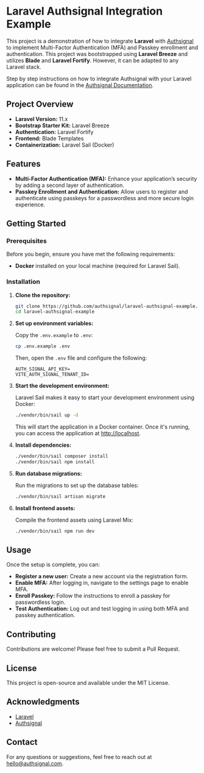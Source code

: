 # Laravel Authsignal Integration Example

This project is a demonstration of how to integrate **Laravel** with [Authsignal](https://www.authsignal.com/) to implement Multi-Factor Authentication (MFA) and Passkey enrollment and authentication. This project was bootstrapped using **Laravel Breeze** and utilizes **Blade** and **Laravel Fortify**. However, it can be adapted to any Laravel stack.

Step by step instructions on how to integrate Authsignal with your Laravel application can be found in the [Authsignal Documentation](HOWTO.md).

## Project Overview

- **Laravel Version:** 11.x
- **Bootstrap Starter Kit:** Laravel Breeze
- **Authentication:** Laravel Fortify
- **Frontend:** Blade Templates
- **Containerization:** Laravel Sail (Docker)

## Features

- **Multi-Factor Authentication (MFA):** Enhance your application’s security by adding a second layer of authentication.
- **Passkey Enrollment and Authentication:** Allow users to register and authenticate using passkeys for a passwordless and more secure login experience.

## Getting Started

### Prerequisites

Before you begin, ensure you have met the following requirements:

- **Docker** installed on your local machine (required for Laravel Sail).

### Installation

1. **Clone the repository:**

   ```bash
   git clone https://github.com/authsignal/laravel-authsignal-example.git
   cd laravel-authsignal-example
   ```

2. **Set up environment variables:**

   Copy the `.env.example` to `.env`:

   ```bash
   cp .env.example .env
   ```

   Then, open the `.env` file and configure the following:

    ```env
    AUTH_SIGNAL_API_KEY=
    VITE_AUTH_SIGNAL_TENANT_ID=
    ```

3. **Start the development environment:**

   Laravel Sail makes it easy to start your development environment using Docker:

   ```bash
   ./vendor/bin/sail up -d
   ```

   This will start the application in a Docker container. Once it's running, you can access the application at [http://localhost](http://localhost).

4. **Install dependencies:**

   ```bash
   ./vendor/bin/sail composer install
   ./vendor/bin/sail npm install
   ```

5. **Run database migrations:**

   Run the migrations to set up the database tables:

   ```bash
   ./vendor/bin/sail artisan migrate
   ```

6. **Install frontend assets:**

   Compile the frontend assets using Laravel Mix:

   ```bash
   ./vendor/bin/sail npm run dev
   ```

## Usage

Once the setup is complete, you can:

- **Register a new user:** Create a new account via the registration form.
- **Enable MFA:** After logging in, navigate to the settings page to enable MFA.
- **Enroll Passkey:** Follow the instructions to enroll a passkey for passwordless login.
- **Test Authentication:** Log out and test logging in using both MFA and passkey authentication.

## Contributing

Contributions are welcome! Please feel free to submit a Pull Request.

## License

This project is open-source and available under the MIT License.

## Acknowledgments

- [Laravel](https://laravel.com/)
- [Authsignal](https://www.authsignal.com/)

## Contact

For any questions or suggestions, feel free to reach out at [hello@authsignal.com](mailto:hello@authsignal.com).
